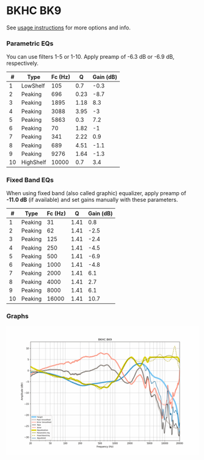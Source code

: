 # BKHC BK9
See [usage instructions](https://github.com/jaakkopasanen/AutoEq#usage) for more options and info.

### Parametric EQs
You can use filters 1-5 or 1-10. Apply preamp of -6.3 dB or -6.9 dB, respectively.

|   # | Type      |   Fc (Hz) |    Q |   Gain (dB) |
|-----|-----------|-----------|------|-------------|
|   1 | LowShelf  |       105 | 0.7  |        -0.3 |
|   2 | Peaking   |       696 | 0.23 |        -8.7 |
|   3 | Peaking   |      1895 | 1.18 |         8.3 |
|   4 | Peaking   |      3088 | 3.95 |        -3   |
|   5 | Peaking   |      5863 | 0.3  |         7.2 |
|   6 | Peaking   |        70 | 1.82 |        -1   |
|   7 | Peaking   |       341 | 2.22 |         0.9 |
|   8 | Peaking   |       689 | 4.51 |        -1.1 |
|   9 | Peaking   |      9276 | 1.64 |        -1.3 |
|  10 | HighShelf |     10000 | 0.7  |         3.4 |

### Fixed Band EQs
When using fixed band (also called graphic) equalizer, apply preamp of **-11.0 dB** (if available) and set gains manually with these parameters.

|   # | Type    |   Fc (Hz) |    Q |   Gain (dB) |
|-----|---------|-----------|------|-------------|
|   1 | Peaking |        31 | 1.41 |         0.8 |
|   2 | Peaking |        62 | 1.41 |        -2.5 |
|   3 | Peaking |       125 | 1.41 |        -2.4 |
|   4 | Peaking |       250 | 1.41 |        -4.5 |
|   5 | Peaking |       500 | 1.41 |        -6.9 |
|   6 | Peaking |      1000 | 1.41 |        -4.8 |
|   7 | Peaking |      2000 | 1.41 |         6.1 |
|   8 | Peaking |      4000 | 1.41 |         2.7 |
|   9 | Peaking |      8000 | 1.41 |         6.1 |
|  10 | Peaking |     16000 | 1.41 |        10.7 |

### Graphs
![](./BKHC%20BK9.png)
